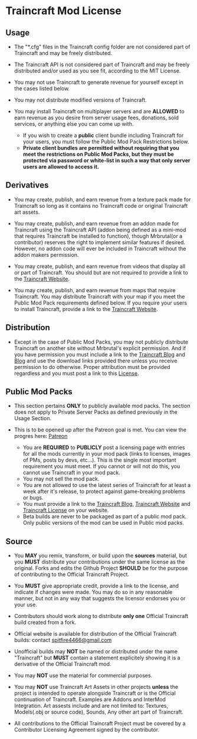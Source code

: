 # Traincraft Mod License

## Usage
  * The "*.cfg" files in the Traincraft config folder are not considered part of Traincraft and may be freely distributed.

  * The Traincraft API is not considered part of Traincraft and may be freely distributed and/or used as you see fit, according to the MIT License.

  * You may not use Traincraft to generate revenue for yourself except in the cases listed below.

  * You may not distribute modified versions of Traincraft.

  * You may install Traincraft on multiplayer servers and are **ALLOWED** to earn revenue as you desire from server usage fees, donations, sold services, or anything else you can come up with.
    * If you wish to create a **public** client bundle including Traincraft for your users, you must follow the Public Mod Pack Restrictions below.
    * **Private client bundles are permitted without requiring that you meet the restrictions on Public Mod Packs, but they must be protected via password or white-list in such a way that only server users are allowed to access it.**

## Derivatives
  * You may create, publish, and earn revenue from a texture pack made for Traincraft so long as it contains no Traincraft code or original Traincraft art assets.

  * You may create, publish, and earn revenue from an addon made for Traincraft using the Traincraft API (addon being defined as a mini-mod that requires Traincraft be installed to function), though Mrbrutal(or a contributor) reserves the right to implement similar features if desired. However, no addon code will ever be included in Traincraft without the addon makers permission.

  * You may create, publish, and earn revenue from videos that display all or part of Traincraft. You should but are not required to provide a link to the [Traincraft Website](http://traincraft-mod.com/).

  * You may create, publish, and earn revenue from maps that require Traincraft. You may distribute Traincraft with your map if you meet the Public Mod Pack requirements defined below. If you require your users to install Traincraft, provide a link to the [Traincraft Website](http://traincraft-mod.com/).
  
## Distribution
  * Except in the case of Public Mod Packs, you may not publicly distribute Traincraft on another site without Mrbrutal's explicit permission. And if you have permission you must include a link to the [Traincraft Blog](http://traincraft-mod.com/) and [Blog](http://blog.meansoft.si/) and use the download links provided there unless you receive permission to do otherwise. Proper attribution must be provided regardless and you must post a link to this [License](https://github.com/Mrbrutal/Traincraft-164/blob/master/LICENSE.md).

## Public Mod Packs
  * This section pertains **ONLY** to publicly available mod packs. The section does not apply to Private Server Packs as defined previously in the Usage Section.

  * This is to be opened up after the Patreon goal is met. You can view the progres here: [Patreon](http://www.patreon.com/Mrbrutal)

    * You are **REQUIRED** to **PUBLICLY** post a licensing page with entries for all the mods currently in your mod pack (links to licenses, images of PMs, posts by devs, etc...). This is the single most important requirement you must meet. If you cannot or will not do this, you cannot use Traincraft in your mod pack.
    * You may not sell the mod pack.
    * You are not allowed to use the latest series of Traincraft for at least a week after it's release, to protect against game-breaking problems or bugs.
    * You must provide a link to the [Traincraft Blog](http://blog.meansoft.si/), [Traincraft Website](http://traincraft-mod.com) and [Traincraft License](https://github.com/Mrbrutal/Traincraft-164/blob/master/LICENSE.md) on your website.
    * Beta builds are never to be packaged as part of a public mod pack. Only public versions of the mod can be used in Public mod packs.

## Source
  
  * You **MAY** you remix, transform, or build upon the **sources** material, but you **MUST** distribute your contributions under the same license as the original. Forks and edits the Github Project **SHOULD** be for the purpose of contributing to the Official Traincraft Project.
  
  * You **MUST** give appropriate credit, provide a link to the license, and indicate if changes were made. You may do so in any reasonable manner, but not in any way that suggests the licensor endorses you or your use. 
  
  * Contributors should work along to distribute **only one** Official Traincraft build created from a fork. 
  
  * Official website is available for distribution of the Official Traincraft builds: contact spitfire4466@gmail.com
  
  * Unofficial builds may **NOT** be named or distributed under the name "Traincraft" but **MUST** contain a statement explicitely showing it is a derivative of the Official Traincraft mod.
  
  * You may **NOT** use the material for commercial purposes. 
  
  * You may **NOT** use Traincraft Art Assets in other projects **unless** the project is intended to operate alongside Traincraft or is the Official continuation of Traincraft. Examples are Addons and InterMod Integration. Art assests include and are not limited to: Textures, Models(.obj or source code), Sounds, Any other art part of Traincraft.
  
  * All contributions to the Official Traincraft Project must be covered by a Contributor Licensing Agreement signed by the contributor.
  
